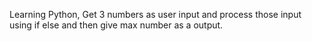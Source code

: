 Learning Python,
Get 3 numbers as user input and process those input using if else and then give max number as a output.
